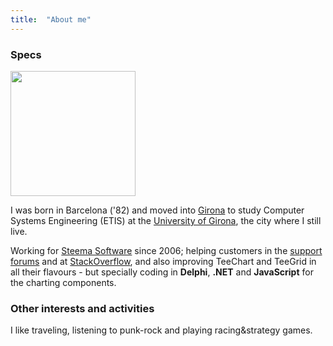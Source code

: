 ```yaml
---
title:  "About me"
---
```


### Specs

<img src="https://avatars2.githubusercontent.com/u/1788228?s=460&v=4" width="200">

I was born in Barcelona ('82) and moved into [Girona](https://goo.gl/maps/2dL9W7J7LHA2) to study Computer Systems Engineering (ETIS) at the [University of Girona](https://www.udg.edu/ca/), the city where I still live.

Working for [Steema Software](https://www.steema.com/) since 2006; helping customers in the [support forums](https://www.steema.com/support) and at [StackOverflow](https://stackoverflow.com/search?q=user:509369+[teechart]), and also improving TeeChart and TeeGrid in all their flavours - but specially coding in **Delphi**, **.NET** and **JavaScript** for the charting components.

### Other interests and activities

I like traveling, listening to punk-rock and playing racing&strategy games.
